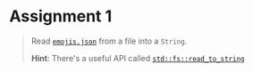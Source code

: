 # Assignment 1

> Read [`emojis.json`][emojis.json] from a file into a `String`.
>
> __Hint__: There's a useful API called [`std::fs::read_to_string`][read_to_string]

[emojis.json]: https://github.com/muan/emojilib/blob/master/emojis.json
[read_to_string]: (https://doc.rust-lang.org/std/fs/fn.read_to_string.html)
